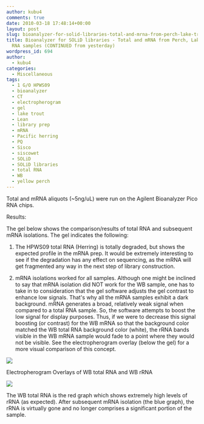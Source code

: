 ```yaml
---
author: kubu4
comments: true
date: 2010-03-18 17:48:14+00:00
layout: post
slug: bioanalyzer-for-solid-libraries-total-and-mrna-from-perch-lake-trout-herring-rna-samples-continued-from-yesterday
title: Bioanalyzer for SOLiD libraries - Total and mRNA from Perch, Lake Trout & Herring
  RNA samples (CONTINUED from yesterday)
wordpress_id: 694
author:
  - kubu4
categories:
  - Miscellaneous
tags:
  - 1 G/O HPWS09
  - bioanalyzer
  - CT
  - electropherogram
  - gel
  - lake trout
  - Lean
  - library prep
  - mRNA
  - Pacific herring
  - PQ
  - Sisco
  - siscowet
  - SOLiD
  - SOLiD libraries
  - total RNA
  - WB
  - yellow perch
---
```


Total and mRNA aliquots (~5ng/uL) were run on the Agilent Bioanalyzer Pico RNA chips.

Results:

The gel below shows the comparison/results of total RNA and subsequent mRNA isolations. The gel indicates the following:





  1. The HPWS09 total RNA (Herring) is totally degraded, but shows the expected profile in the mRNA prep. It would be extremely interesting to see if the degradation has any effect on sequencing, as the mRNA will get fragmented any way in the next step of library construction.



  2. mRNA isolations worked for all samples. Although one might be inclined to say that mRNA isolation did NOT work for the WB sample, one has to take in to consideration that the gel software adjusts the gel contrast to enhance low signals. That's why all the mRNA samples exhibit a dark background. mRNA generates a broad, relatively weak signal when compared to a total RNA sample. So, the software attempts to boost the low signal for display purposes. Thus, if we were to decrease this signal boosting (or contrast) for the WB mRNA so that the background color matched the WB total RNA background color (white), the rRNA bands visible in the WB mRNA sample would fade to a point where they would not be visible. See the electropherogram overlay (below the gel) for a more visual comparison of this concept.






![](http://eagle.fish.washington.edu/Arabidopsis/Bioanalyzer%20Data/20100318%20pico%20RNA%20bioanalyzer%20gel.jpg)

Electropherogram Overlays of WB total RNA and WB rRNA

![](http://eagle.fish.washington.edu/Arabidopsis/Bioanalyzer%20Data/20100318%20pico%20RNA%20electropherogram%20WB%20overlays.jpg)

The WB total RNA is the red graph which shows extremely high levels of rRNA (as expected). After subsequent mRNA isolation (the blue graph), the rRNA is virtually gone and no longer comprises a significant portion of the sample.
